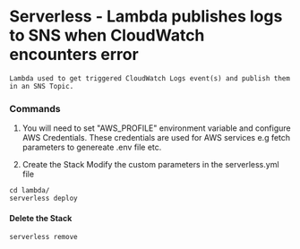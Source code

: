 # Serverless - Lambda publishes logs to SNS when CloudWatch encounters error

```
Lambda used to get triggered CloudWatch Logs event(s) and publish them in an SNS Topic.
```

### Commands
1. You will need to set "AWS_PROFILE" environment variable and configure AWS Credentials. These credentials are used for AWS services e.g fetch parameters to genereate .env file etc.


2.  Create the Stack
Modify the custom parameters in the serverless.yml file

```
cd lambda/
serverless deploy
```

#### Delete the Stack
```
serverless remove
```